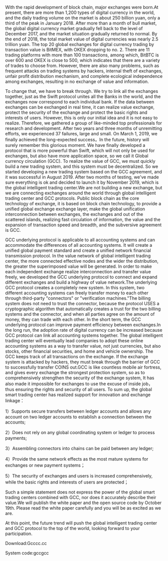 With the rapid development of block chain, major exchanges were born.At present, there are more than 1,200 types of digital currency in the world, and the daily trading volume on the market is about 250 billion yuan, only a third of the peak in January 2018. After more than a month of bull market, the global digital currency market gradually fell back to the level of December 2017, and the market situation gradually returned to normal. By the end of 2018, the total market value of digital currencies was nearly 2.5 trillion yuan. The top 20 global exchanges for digital currency trading by transaction value is BitMEX, with OKEX dropping to no. 2. There are 11 trading platforms with more than 100 transactions, among which, BitBTC is over 600 and OKEX is close to 500, which indicates that there are a variety of trades to choose from. However, there are also many problems, such as frequent attacks on trading systems by hackers, internal theft of exchanges, unfair profit distribution mechanism, and complete ecological independence among exchanges, resulting in no exchange of value and information.

To change that, we have to break through. We try to link all the exchanges together, just as the Swift protocol unites all the Banks in the world, and the exchanges now correspond to each individual bank. If the data between exchanges can be exchanged in real time, it can realize value exchange, protect the security of the exchange and protect the basic rights and interests of users. However, this is only our initial idea and it is not easy to realize. Therefore, we gathered a group of like-minded top professionals for research and development. After two years and three months of unremitting efforts, we experienced 37 failures, large and small. On March 1, 2019, we finally achieved the long-expected success，In the future, history will surely remember this glorious moment. We have finally developed a protocol that is more powerful than Swift, which will not only be used for exchanges, but also have more application space, so we call it Global currency circulation (GCC). To realize the value of GCC, we must quickly build a new trading system, and this system must be decentralized. So we started developing a new trading system based on the GCC agreement, and it was successful in August 2019. After two months of testing, we've made sure everything is ok and decided to launch it by November 2019, which is the global intelligent trading center.We are not building a new exchange, but we are connecting exchanges around the world through global intelligent trading center and GCC protocols. Public block chain as the core technology of exchange, it is based on block chain technology, to provide a unified global exchange exchange layer, make the global unification interconnection between exchanges, the exchanges and out of the scattered islands, realizing fast circulation of information, the value and the expansion of transaction speed and breadth, and the subversive agreement is GCC.

GCC underlying protocol is applicable to all accounting systems and can accommodate the differences of all accounting systems. It will create a unified global payment standard and create a unified network financial transmission protocol. In the value network of global intelligent trading center, the more connected effective nodes and the wider the distribution, the greater the superimposed value will be generated. In order to make each independent exchange realize interconnection and transfer value freely, we developed the GCC underlying protocol to connect and expand different exchanges and build a highway of value network.The underlying GCC protocol creates a completely new system. In this system, two different accounting systems can freely transfer money to each other through third-party "connectors" or "verification machines."The billing system does not need to trust the connector, because the protocol USES a cryptographic algorithm that automatically creates a trust for the two billing systems and the connector, and when all parties agree on the amount of money, they can trade with each other.
In the short term, the GCC underlying protocol can improve payment efficiency between exchanges.In the long run, the adoption rate of digital currency can be increased because GCC protocol can link all accounting systems together. The global intelligent trading center will eventually lead companies to adopt these online accounting systems as a way to transfer value, not just currencies, but also stocks, other financial securities, and home and vehicle ownership. The GCC keeps track of all transactions on the exchange. If the exchange system is attacked by hackers, they must break through the barrier of GCC to successfully transfer COINS out.GCC is like countless mobile air fortress, and gives every exchange the strongest protection system, so as to comprehensively strengthen the security of the exchange system, It has also made it impossible for exchanges to use the excuse of inside job， thus ensuring the rights and security of all users. To sum up, the global smart trading center has realized support for innovation and exchange linkage：

1）Supports secure transfers between ledger accounts and allows any account on two ledger accounts to establish a connection between the accounts;

2）Does not rely on any global coordinating system or ledger to process payments;

3）Assembling connectors into chains can be paid between any ledger;

4）Provide the same network effects as the most mature systems for exchanges or new payment systems；

5）The security of exchanges and users is increased comprehensively, while the basic rights and interests of users are protected；

Such a simple statement does not express the power of the global smart trading centers combined with GCC, nor does it accurately describe their value.We will publish the white paper and the open source code by October 19th. Please read the white paper carefully and you will be as excited as we are.

At this point, the future trend will push the global intelligent trading center and GCC protocol to the top of the world, looking forward to your participation.
         
Download:Gcccc.cc

System code:gccgcc
